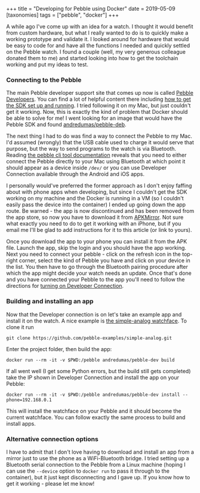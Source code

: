 +++
title = "Developing for Pebble using Docker"
date = 2019-05-09
[taxonomies]
tags = ["pebble", "docker"]
+++

A while ago I've come up with an idea for a watch. I thought it would benefit
from custom hardware, but what I really wanted to do is to quickly make a
working prototype and validate it. I looked around for hardware that would be
easy to code for and have all the functions I needed and quickly settled on the
Pebble watch. I found a couple (well, my very generous colleague donated them
to me) and started looking into how to get the toolchain working and put my
ideas to test.

### Connecting to the Pebble

The main Pebble developer support site that comes up now is called [Pebble
Developers](https://developer.rebble.io/developer.pebble.com/index.html). You
can find a lot of helpful content there including [how to get the SDK set up and
running](https://developer.rebble.io/developer.pebble.com/sdk/install/index.html).
I tried following it on my Mac, but just couldn't get it working. Now, this is
exactly the kind of problem that Docker should be able to solve for me! I went
looking for an image that would have the Pebble SDK and found
[andredumas/pebble-deb](https://hub.docker.com/r/andredumas/pebble-dev).

The next thing I had to do was find a way to connect the Pebble to my Mac. I'd
assumed (wrongly) that the USB cable used to charge it would serve that
purpose, but the way to send programs to the watch is via Bluetooth. Reading
[the pebble cli tool documentation](https://developer.rebble.io/developer.pebble.com/guides/tools-and-resources/developer-connection/index.html)
reveals that you need to either connect the Pebble directly to your Mac using
Bluetooth at which point it should appear as a device inside `/dev/` or you can
use Developer Connection available through the Android and iOS apps.

I personally would've preferred the former approach as I don't enjoy faffing
about with phone apps when developing, but since I couldn't get the SDK working
on my machine and the Docker is running in a VM (so I couldn't easily pass the
device into the container) I ended up going down the app route. Be warned - the
app is now discontinued and has been removed from the app store, so now you
have to download it from
[APKMirror](https://play.google.com/store/apps/details?id=hu.czandor.pebblerebblehelper).
Not sure what exactly you need to do to get it working with an iPhone, but if
you email me I'll be glad to add instructions for it to this article (or link
to yours).

Once you download the app to your phone you can install it from the APK file.
Launch the app, skip the login and you should have the app working. Next you
need to connect your pebble - click on the refresh icon in the top-right
corner, select the kind of Pebble you have and click on your device in the
list. You then have to go through the Bluetooth pairing procedure after which
the app might decide your watch needs an update. Once that's done and you have
connected your Pebble to the app you'll need to follow the directions for
[turning on Developer Connection](https://developer.rebble.io/developer.pebble.com/guides/tools-and-resources/developer-connection/index.html).

### Building and installing an app

Now that the Developer connection is on let's take an example app and install
it on the watch. A nice example is [the simple-analog
watchface](https://github.com/pebble-examples/simple-analog/). To clone it run

    git clone https://github.com/pebble-examples/simple-analog.git

Enter the project folder, then build the app:

    docker run --rm -it -v $PWD:/pebble andredumas/pebble-dev build

If all went well (I get some Python errors, but the build still gets completed)
take the IP shown in Developer Connection and install the app on your Pebble:

    docker run --rm -it -v $PWD:/pebble andredumas/pebble-dev install --phone=192.168.0.1

This will install the watchface on your Pebble and it should become the current
watchface. You can follow exactly the same process to build and install apps.

### Alternative connection options

I have to admit that I don't love having to download and install an app from a
mirror just to use the phone as a WiFi-Bluetooth bridge. I tried setting up
a Bluetooth serial connection to the Pebble from a Linux machine (hoping I can
use the `--device` option to `docker run` to pass it through to the container),
but it just kept disconnecting and I gave up. If you know how to get it
working - please let me know!
